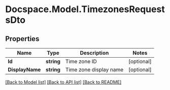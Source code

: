 # Docspace.Model.TimezonesRequestsDto

## Properties

Name | Type | Description | Notes
------------ | ------------- | ------------- | -------------
**Id** | **string** | Time zone ID | [optional] 
**DisplayName** | **string** | Time zone display name | [optional] 

[[Back to Model list]](../README.md#documentation-for-models) [[Back to API list]](../README.md#documentation-for-api-endpoints) [[Back to README]](../README.md)

